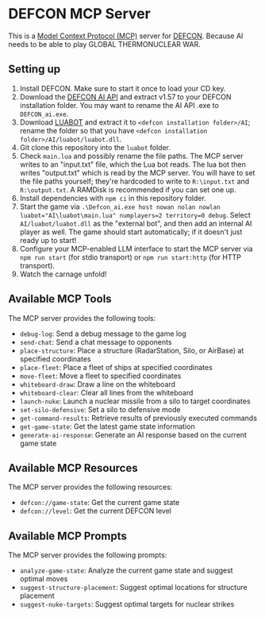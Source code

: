 # DEFCON MCP Server

This is a [Model Context Protocol (MCP)](https://modelcontextprotocol.io/introduction) server for [DEFCON](https://store.steampowered.com/app/1520/DEFCON/). Because AI needs to be able to play GLOBAL THERMONUCLEAR WAR.

## Setting up

1. Install DEFCON. Make sure to start it once to load your CD key.
2. Download the [DEFCON AI API](https://defconexpanded.com/api/download-mod/88) and extract v1.57 to your DEFCON installation folder. You may want to rename the AI API .exe to `DEFCON_ai.exe`.
3. Download [LUABOT](https://defconexpanded.com/api/download-mod/93) and extract it to `<defcon installation folder>/AI`; rename the folder so that you have `<defcon installation folder>/AI/luabot/luabot.dll`.
4. Git clone this repository into the `luabot` folder.
5. Check `main.lua` and possibly rename the file paths. The MCP server writes to an "input.txt" file, which the Lua bot reads. The lua bot then writes "output.txt" which is read by the MCP server. You will have to set the file paths yourself; they're hardcoded to write to `R:\input.txt` and `R:\output.txt`. A RAMDisk is recommended if you can set one up.
6. Install dependencies with `npm ci` in this repository folder.
7. Start the game via `.\Defcon_ai.exe host nowan nolan nowlan luabot="AI\luabot\main.lua" numplayers=2 territory=0 debug`. Select `AI/luabot/luabot.dll` as the "external bot", and then add an internal AI player as well. The game should start automatically; if it doesn't just ready up to start!
8. Configure your MCP-enabled LLM interface to start the MCP server via `npm run start` (for stdio transport) or `npm run start:http` (for HTTP transport).
9. Watch the carnage unfold!

## Available MCP Tools

The MCP server provides the following tools:

- `debug-log`: Send a debug message to the game log
- `send-chat`: Send a chat message to opponents
- `place-structure`: Place a structure (RadarStation, Silo, or AirBase) at specified coordinates
- `place-fleet`: Place a fleet of ships at specified coordinates
- `move-fleet`: Move a fleet to specified coordinates
- `whiteboard-draw`: Draw a line on the whiteboard
- `whiteboard-clear`: Clear all lines from the whiteboard
- `launch-nuke`: Launch a nuclear missile from a silo to target coordinates
- `set-silo-defensive`: Set a silo to defensive mode
- `get-command-results`: Retrieve results of previously executed commands
- `get-game-state`: Get the latest game state information
- `generate-ai-response`: Generate an AI response based on the current game state

## Available MCP Resources

The MCP server provides the following resources:

- `defcon://game-state`: Get the current game state
- `defcon://level`: Get the current DEFCON level

## Available MCP Prompts

The MCP server provides the following prompts:

- `analyze-game-state`: Analyze the current game state and suggest optimal moves
- `suggest-structure-placement`: Suggest optimal locations for structure placement
- `suggest-nuke-targets`: Suggest optimal targets for nuclear strikes